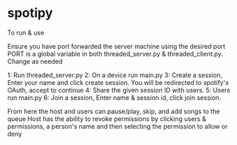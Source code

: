 # spotipy

To run & use

Ensure you have port forwarded the server machine using the desired port
PORT is a global variable in both threaded_server.py & threaded_client.py. Change as needed

1: Run threaded_server.py
2: On a device run main.py
3: Create a session, Enter your name and click create session. You will be redirected to spotify's OAuth, accept to continue
4: Share the given session ID with users.
5: Users run main.py
6: Join a session, Enter name & session id, click join session. 

From here the host and users can pause/play, skip, and add songs to the queue
Host has the ability to revoke permissions by clicking users & permissions, a person's name and then selecting the permission to allow or deny
